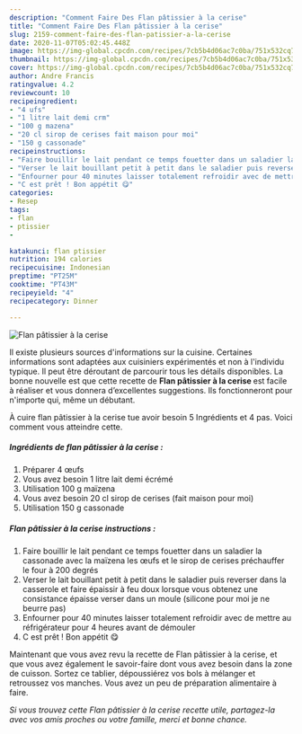 ```yaml
---
description: "Comment Faire Des Flan pâtissier à la cerise"
title: "Comment Faire Des Flan pâtissier à la cerise"
slug: 2159-comment-faire-des-flan-patissier-a-la-cerise
date: 2020-11-07T05:02:45.448Z
image: https://img-global.cpcdn.com/recipes/7cb5b4d06ac7c0ba/751x532cq70/flan-patissier-a-la-cerise-photo-principale-de-la-recette.jpg
thumbnail: https://img-global.cpcdn.com/recipes/7cb5b4d06ac7c0ba/751x532cq70/flan-patissier-a-la-cerise-photo-principale-de-la-recette.jpg
cover: https://img-global.cpcdn.com/recipes/7cb5b4d06ac7c0ba/751x532cq70/flan-patissier-a-la-cerise-photo-principale-de-la-recette.jpg
author: Andre Francis
ratingvalue: 4.2
reviewcount: 10
recipeingredient:
- "4 ufs"
- "1 litre lait demi crm"
- "100 g mazena"
- "20 cl sirop de cerises fait maison pour moi"
- "150 g cassonade"
recipeinstructions:
- "Faire bouillir le lait pendant ce temps fouetter dans un saladier la cassonade avec la maïzena les œufs et le sirop de cerises préchauffer le four à 200 degrés"
- "Verser le lait bouillant petit à petit dans le saladier puis reverser dans la casserole et faire épaissir à feu doux lorsque vous obtenez une consistance épaisse verser dans un moule (silicone pour moi je ne beurre pas)"
- "Enfourner pour 40 minutes laisser totalement refroidir avec de mettre au réfrigérateur pour 4 heures avant de démouler"
- "C est prêt ! Bon appétit 😋"
categories:
- Resep
tags:
- flan
- ptissier
- 

katakunci: flan ptissier  
nutrition: 194 calories
recipecuisine: Indonesian
preptime: "PT25M"
cooktime: "PT43M"
recipeyield: "4"
recipecategory: Dinner

---
```



![Flan pâtissier à la cerise](https://img-global.cpcdn.com/recipes/7cb5b4d06ac7c0ba/751x532cq70/flan-patissier-a-la-cerise-photo-principale-de-la-recette.jpg)

Il existe plusieurs sources d'informations sur la cuisine. Certaines informations sont adaptées aux cuisiniers expérimentés et non à l'individu typique. Il peut être déroutant de parcourir tous les détails disponibles. La bonne nouvelle est que cette recette de <strong> Flan pâtissier à la cerise </strong> est facile à réaliser et vous donnera d’excellentes suggestions. Ils fonctionneront pour n'importe qui, même un débutant.

<!--inarticleads1-->

À cuire flan pâtissier à la cerise tue avoir besoin 5 Ingrédients et 4 pas. Voici comment vous atteindre cette.

##### Ingrédients de flan pâtissier à la cerise :

1. Préparer 4 œufs
1. Vous avez besoin 1 litre lait demi écrémé
1. Utilisation 100 g maïzena
1. Vous avez besoin 20 cl sirop de cerises (fait maison pour moi)
1. Utilisation 150 g cassonade




<!--inarticleads2-->

##### Flan pâtissier à la cerise instructions :

1. Faire bouillir le lait pendant ce temps fouetter dans un saladier la cassonade avec la maïzena les œufs et le sirop de cerises préchauffer le four à 200 degrés
1. Verser le lait bouillant petit à petit dans le saladier puis reverser dans la casserole et faire épaissir à feu doux lorsque vous obtenez une consistance épaisse verser dans un moule (silicone pour moi je ne beurre pas)
1. Enfourner pour 40 minutes laisser totalement refroidir avec de mettre au réfrigérateur pour 4 heures avant de démouler
1. C est prêt ! Bon appétit 😋




<!--inarticleads1-->

<p>
Maintenant que vous avez revu la recette de Flan pâtissier à la cerise, et que vous avez également le savoir-faire dont vous avez besoin dans la zone de cuisson. Sortez ce tablier, dépoussiérez vos bols à mélanger et retroussez vos manches. Vous avez un peu de préparation alimentaire à faire.
</p>

<p>
<i>Si vous trouvez cette Flan pâtissier à la cerise recette utile, partagez-la avec vos amis proches ou votre famille, merci et bonne chance.</i>
</p>
